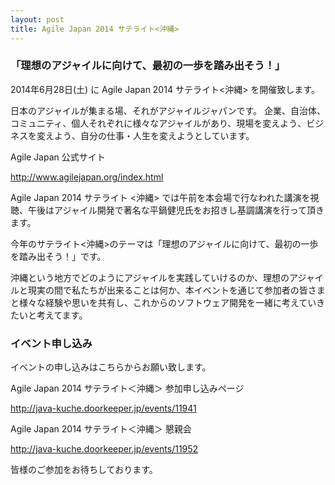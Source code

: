 ```yaml
---
layout: post
title: Agile Japan 2014 サテライト<沖縄>
---
```


### 「理想のアジャイルに向けて、最初の一歩を踏み出そう！」

2014年6月28日(土) に Agile Japan 2014 サテライト<沖縄> を開催致します。

日本のアジャイルが集まる場、それがアジャイルジャパンです。
企業、自治体、コミュニティ、個人それぞれに様々なアジャイルがあり、現場を変えよう、ビジネスを変えよう、自分の仕事・人生を変えようとしています。

Agile Japan 公式サイト

http://www.agilejapan.org/index.html

Agile Japan 2014 サテライト <沖縄> では午前を本会場で行なわれた講演を視聴、午後はアジャイル開発で著名な平鍋健児氏をお招きし基調講演を行って頂きます。

今年のサテライト<沖縄>のテーマは「理想のアジャイルに向けて、最初の一歩を踏み出そう！」です。

沖縄という地方でどのようにアジャイルを実践していけるのか、理想のアジャイルと現実の間で私たちが出来ることは何か、本イベントを通じて参加者の皆さまと様々な経験や思いを共有し、これからのソフトウェア開発を一緒に考えていきたいと考えてます。


### イベント申し込み

イベントの申し込みはこちらからお願い致します。

Agile Japan 2014 サテライト＜沖縄＞ 参加申し込みページ

http://java-kuche.doorkeeper.jp/events/11941

Agile Japan 2014 サテライト＜沖縄＞ 懇親会

http://java-kuche.doorkeeper.jp/events/11952

皆様のご参加をお待ちしております。
